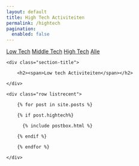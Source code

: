 ```yaml
---
layout: default
title: High Tech Activiteiten
permalink: /hightech
pagination: 
  enabled: false
---
```

<!-- Tech Selector
================================================== -->
<div class="filterbutton">
  <a href="/lowtech"
    >Low Tech</a>
  <a href="/midtech"
    >Middle Tech</a>
  <a class="btnactive" href="/hightech"
    >High Tech</a>
  <a href="/">Alle</a>
</div>


<!-- Posts Index
================================================== -->
<section class="recent-posts">

    <div class="section-title">

        <h2><span>Low tech Activiteiten</span></h2>

    </div>

    <div class="row listrecent">

        {% for post in site.posts %}
        
        {% if post.hightech%}

          {% include postbox.html %}
          
        {% endif %}

        {% endfor %}

    </div>

</section>


